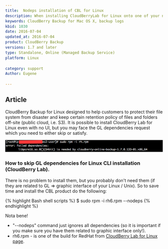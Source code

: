 ```yaml
---
title:  Nodeps installation of CBL for Linux
description: When installing CloudBerryLab for Linux onto one of your noGUI box you may skip certain (GL) dependencies.
keywords: CloudBerry Backup for Mac OS X, backup logs
kbid: 1030
date: 2016-07-04
updated_at: 2016-07-04
product: CloudBerry Backup
versions: 1.7 and later
type: Standalone, Online (Managed Backup Service)
platform: Linux

category: support
Author: Eugene

---
```

## Article

CloudBerry Backup for Linux designed to help customers to protect their file system from disaster and keep certain retention policy of files and folders off-site (public cloud, i.e. S3). It is possible to install CloudBerry Lab for Linux even with no UI, but you may face the GL dependencies request which you need to either skip or satisfy.

![CloudBerry Lab for Linux (request for GL dependencies)](/images/cbl_for_linux_dependencies_request.png)

### How to skip GL dependencies for Linux CLI installation (CloudBerry Lab).

There is no problem to install them, but you probably don't need them (if they are related to GL => graphic interface of your Linux / Unix). So to save time and install the CBL product do the following:

{% highlight Bash shell scripts %}
$ sudo rpm -i rh6.rpm --nodeps
{% endhighlight %}

Nota bene!

*  "--nodeps" command just ignores all dependencies (so it is important if you make sure you have them related to graphic interface only!).
*  rh6.rpm - is one of the build for RedHat from [CloudBerry Lab for Linux page](http://www.cloudberrylab.com/download-thanks.aspx?prod=cbbub1214).
